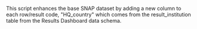 This script enhances the base SNAP dataset by adding a new column to each row/result code, "HQ_country" which comes from the result_institution table from the Results Dashboard data schema.